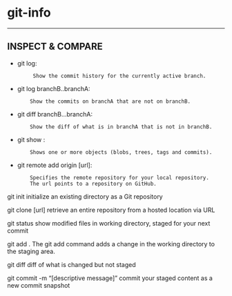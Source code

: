 
# git-info


--- 
## INSPECT & COMPARE


- git log:

           Show the commit history for the currently active branch. 

- git log branchB..branchA:

          Show the commits on branchA that are not on branchB.

- git diff branchB...branchA:

          Show the diff of what is in branchA that is not in branchB. 
- git show :

          Shows one or more objects (blobs, trees, tags and commits). 

- git remote add origin [url]: 
          
          Specifies the remote repository for your local repository. 
          The url points to a repository on GitHub.

git init 
initialize an existing directory as a Git repository

git clone [url]
retrieve an entire repository from a hosted location via URL

git status
show modified files in working directory, staged for your next commit

git add .
The git add command adds a change in the working directory to the staging area.

git diff
diff of what is changed but not staged

git commit -m “[descriptive message]”
commit your staged content as a new commit snapshot




